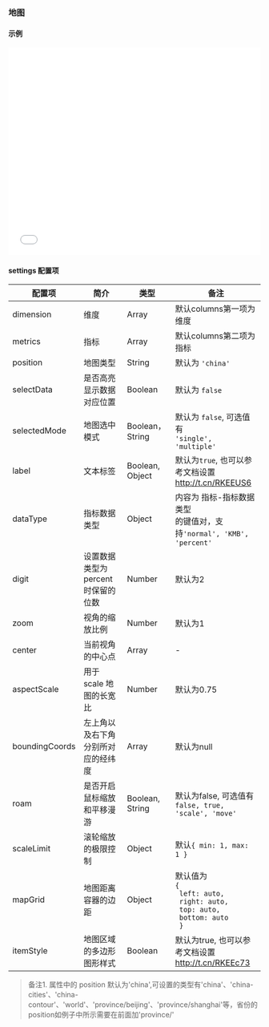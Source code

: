 ### 地图

#### 示例

<iframe width="100%" height="415" src="//jsfiddle.net/vue_echarts/1fwe4tt7/embedded/result,html,js/?bodyColor=fff" allowfullscreen="allowfullscreen" frameborder="0"></iframe>

#### settings 配置项

| 配置项 | 简介 | 类型 | 备注 |
| --- | --- | --- | --- |
| dimension | 维度 | Array | 默认columns第一项为维度 |
| metrics | 指标 | Array | 默认columns第二项为指标 |
| position | 地图类型 | String | 默认为 `'china'` |
| selectData | 是否高亮显示数据对应位置 | Boolean | 默认为 `false` |
| selectedMode | 地图选中模式 | Boolean，String | 默认为 `false`, 可选值有<br>`'single', 'multiple'` |
| label | 文本标签 | Boolean, Object | 默认为`true`, 也可以参考文档设置<br> http://t.cn/RKEEUS6 |
| dataType | 指标数据类型 | Object | 内容为 指标-指标数据类型 <br>的键值对，支持`'normal', 'KMB', 'percent'` |
| digit | 设置数据类型为percent时保留的位数 | Number | 默认为2 |
| zoom | 视角的缩放比例 | Number | 默认为1 |
| center | 当前视角的中心点 | Array | - |
| aspectScale | 用于 scale 地图的长宽比 | Number | 默认为0.75 |
| boundingCoords | 左上角以及右下角分别所对应的经纬度 | Array | 默认为null |
| roam | 是否开启鼠标缩放和平移漫游 | Boolean, String | 默认为false, 可选值有<br>`false, true, 'scale', 'move'` |
| scaleLimit | 滚轮缩放的极限控制 | Object | 默认`{ min: 1, max: 1 }` |
| mapGrid | 地图距离容器的边距 | Object | 默认值为<br>`{`<br>` left: auto,`<br>` right: auto,`<br>` top: auto,`<br>` bottom: auto`<br>` }` |
| itemStyle | 地图区域的多边形 图形样式 | Boolean | 默认为true, 也可以参考文档设置<br>http://t.cn/RKEEc73 |

> 备注1. 属性中的 position 默认为'china',可设置的类型有'china'、'china-cities'、'china-contour'、'world'、'province/beijing'、'province/shanghai'等，省份的position如例子中所示需要在前面加'province/'
